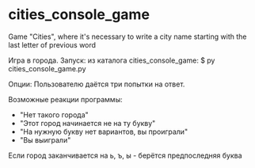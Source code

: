 # cities_console_game
Game "Cities", where it's necessary to write a city name starting with the last letter of previous word

Игра в города. 
Запуск:
из каталога cities_console_game: $ py cities_console_game.py


Опции:
Пользователю даётся три попытки на ответ.

Возможные реакции программы:
- "Нет такого города"
- "Этот город начинается не на ту букву"
- "На нужную букву нет вариантов, вы проиграли"
- "Вы выиграли" 

Если город заканчивается на ь, ъ, ы - берётся предпоследняя буква